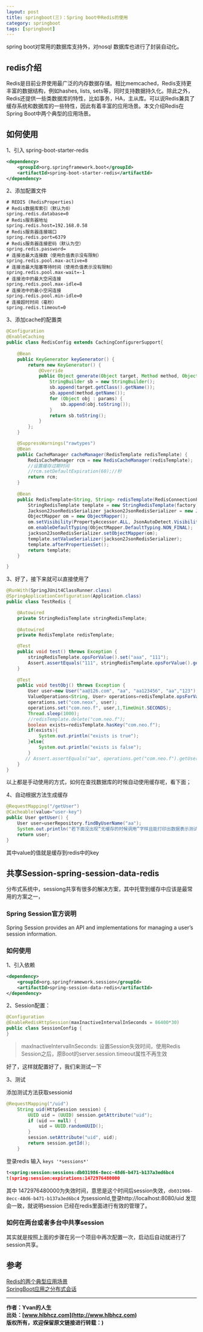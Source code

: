 ```yaml
---
layout: post
title: springboot(三)：Spring boot中Redis的使用
category: springboot
tags: [springboot]
---
```


spring boot对常用的数据库支持外，对nosql 数据库也进行了封装自动化。

## redis介绍

Redis是目前业界使用最广泛的内存数据存储。相比memcached，Redis支持更丰富的数据结构，例如hashes, lists, sets等，同时支持数据持久化。除此之外，Redis还提供一些类数据库的特性，比如事务，HA，主从库。可以说Redis兼具了缓存系统和数据库的一些特性，因此有着丰富的应用场景。本文介绍Redis在Spring Boot中两个典型的应用场景。

##  如何使用

1、引入 spring-boot-starter-redis

``` xml
<dependency>  
    <groupId>org.springframework.boot</groupId>  
    <artifactId>spring-boot-starter-redis</artifactId>  
</dependency>  
```

2、添加配置文件

``` properties
# REDIS (RedisProperties)
# Redis数据库索引（默认为0）
spring.redis.database=0  
# Redis服务器地址
spring.redis.host=192.168.0.58
# Redis服务器连接端口
spring.redis.port=6379  
# Redis服务器连接密码（默认为空）
spring.redis.password=  
# 连接池最大连接数（使用负值表示没有限制）
spring.redis.pool.max-active=8  
# 连接池最大阻塞等待时间（使用负值表示没有限制）
spring.redis.pool.max-wait=-1  
# 连接池中的最大空闲连接
spring.redis.pool.max-idle=8  
# 连接池中的最小空闲连接
spring.redis.pool.min-idle=0  
# 连接超时时间（毫秒）
spring.redis.timeout=0  
```

3、添加cache的配置类

``` java
@Configuration
@EnableCaching
public class RedisConfig extends CachingConfigurerSupport{
	
	@Bean
	public KeyGenerator keyGenerator() {
        return new KeyGenerator() {
            @Override
            public Object generate(Object target, Method method, Object... params) {
                StringBuilder sb = new StringBuilder();
                sb.append(target.getClass().getName());
                sb.append(method.getName());
                for (Object obj : params) {
                    sb.append(obj.toString());
                }
                return sb.toString();
            }
        };
    }

    @SuppressWarnings("rawtypes")
    @Bean
    public CacheManager cacheManager(RedisTemplate redisTemplate) {
        RedisCacheManager rcm = new RedisCacheManager(redisTemplate);
        //设置缓存过期时间
        //rcm.setDefaultExpiration(60);//秒
        return rcm;
    }
    
    @Bean
    public RedisTemplate<String, String> redisTemplate(RedisConnectionFactory factory) {
        StringRedisTemplate template = new StringRedisTemplate(factory);
        Jackson2JsonRedisSerializer jackson2JsonRedisSerializer = new Jackson2JsonRedisSerializer(Object.class);
        ObjectMapper om = new ObjectMapper();
        om.setVisibility(PropertyAccessor.ALL, JsonAutoDetect.Visibility.ANY);
        om.enableDefaultTyping(ObjectMapper.DefaultTyping.NON_FINAL);
        jackson2JsonRedisSerializer.setObjectMapper(om);
        template.setValueSerializer(jackson2JsonRedisSerializer);
        template.afterPropertiesSet();
        return template;
    }

}

``` 

3、好了，接下来就可以直接使用了

``` java
@RunWith(SpringJUnit4ClassRunner.class)
@SpringApplicationConfiguration(Application.class)
public class TestRedis {

    @Autowired
    private StringRedisTemplate stringRedisTemplate;
    
	@Autowired
	private RedisTemplate redisTemplate;

    @Test
    public void test() throws Exception {
        stringRedisTemplate.opsForValue().set("aaa", "111");
        Assert.assertEquals("111", stringRedisTemplate.opsForValue().get("aaa"));
    }
    
    @Test
    public void testObj() throws Exception {
        User user=new User("aa@126.com", "aa", "aa123456", "aa","123");
        ValueOperations<String, User> operations=redisTemplate.opsForValue();
        operations.set("com.neox", user);
        operations.set("com.neo.f", user,1,TimeUnit.SECONDS);
        Thread.sleep(1000);
        //redisTemplate.delete("com.neo.f");
        boolean exists=redisTemplate.hasKey("com.neo.f");
        if(exists){
        	System.out.println("exists is true");
        }else{
        	System.out.println("exists is false");
        }
       // Assert.assertEquals("aa", operations.get("com.neo.f").getUserName());
    }
}

```

以上都是手动使用的方式，如何在查找数据库的时候自动使用缓存呢，看下面；

4、自动根据方法生成缓存

``` java
@RequestMapping("/getUser")
@Cacheable(value="user-key")
public User getUser() {
    User user=userRepository.findByUserName("aa");
    System.out.println("若下面没出现“无缓存的时候调用”字样且能打印出数据表示测试成功");  
    return user;
}
```
其中value的值就是缓存到redis中的key


##  共享Session-spring-session-data-redis

分布式系统中，sessiong共享有很多的解决方案，其中托管到缓存中应该是最常用的方案之一， 

### Spring Session官方说明

Spring Session provides an API and implementations for managing a user’s session information.


### 如何使用

1、引入依赖

``` xml
<dependency>
    <groupId>org.springframework.session</groupId>
    <artifactId>spring-session-data-redis</artifactId>
</dependency>
```

2、Session配置：

``` java
@Configuration
@EnableRedisHttpSession(maxInactiveIntervalInSeconds = 86400*30)
public class SessionConfig {
}
```

> maxInactiveIntervalInSeconds: 设置Session失效时间，使用Redis Session之后，原Boot的server.session.timeout属性不再生效

好了，这样就配置好了，我们来测试一下


3、测试

添加测试方法获取sessionid

``` java
@RequestMapping("/uid")
    String uid(HttpSession session) {
        UUID uid = (UUID) session.getAttribute("uid");
        if (uid == null) {
            uid = UUID.randomUUID();
        }
        session.setAttribute("uid", uid);
        return session.getId();
    }
```

登录redis 输入 ``` keys '*sessions*' ``` 
``` xml
t<spring:session:sessions:db031986-8ecc-48d6-b471-b137a3ed6bc4
t(spring:session:expirations:1472976480000
```
其中 1472976480000为失效时间，意思是这个时间后session失效，``` db031986-8ecc-48d6-b471-b137a3ed6bc4 ``` 为sessionId,登录http://localhost:8080/uid 发现会一致，就说明session 已经在redis里面进行有效的管理了。


### 如何在两台或者多台中共享session

 其实就是按照上面的步骤在另一个项目中再次配置一次，启动后自动就进行了session共享。


 

## 参考

[Redis的两个典型应用场景](http://emacoo.cn/blog/spring-redis)<br/>
[SpringBoot应用之分布式会话](https://segmentfault.com/a/1190000004358410)


-------------

**作者：Yvan的人生**  
**出处：[www.hlbhcz.com](http://www.hlbhcz.com)**      
**版权所有，欢迎保留原文链接进行转载：)**